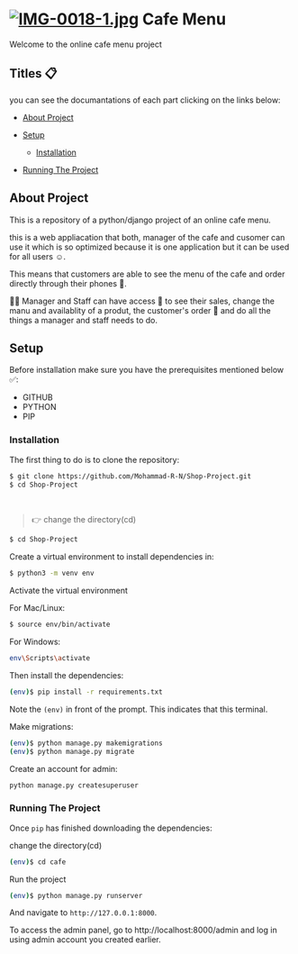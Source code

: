 # [![IMG-0018-1.jpg](https://i.postimg.cc/xdpddzgk/IMG-0018-1.jpg)](https://postimg.cc/zLWNt3s5) Cafe Menu

Welcome to the online cafe menu project

## Titles 📋

you can see the documantations of each part clicking on the links below:
* [About Project](#about-project)
  
* [Setup](#setup)
  
  - [Installation](#installation)
    
* [Running The Project](#running-the-project)
  

## About Project

This is a repository of a python/django project of an online cafe menu.

this is a web appliacation that both, manager of the cafe and cusomer can use it which is so optimized because it is one application but it can be used for all users ☺️. 

This means that customers are able to see the menu of the cafe and order directly through their phones 📲.

👨👩 Manager and Staff can have access 🔑 to see their sales, change the manu and availablity of a produt, the customer's order 🛒 and do all the things a manager and staff needs to do.

## Setup

Before installation make sure you have the prerequisites mentioned below ✅:
 - GITHUB
 - PYTHON
 - PIP

   
### Installation

The first thing to do is to clone the repository:

```sh
$ git clone https://github.com/Mohammad-R-N/Shop-Project.git
$ cd Shop-Project
```

<br />

> 👉 change the directory(cd)


```sh
$ cd Shop-Project
```

Create a virtual environment to install dependencies in:

```sh
$ python3 -m venv env
```
 Activate the  virtual environment
 
For Mac/Linux:

```sh
$ source env/bin/activate
```

For Windows:

```sh
env\Scripts\activate
```

Then install the dependencies:

```sh
(env)$ pip install -r requirements.txt
```

Note the `(env)` in front of the prompt. This indicates that this terminal.

Make migrations: 

```sh
(env)$ python manage.py makemigrations
(env)$ python manage.py migrate
```
Create an account for admin:

```sh
python manage.py createsuperuser
```
### Running The Project
Once `pip` has finished downloading the dependencies:

change the directory(cd)

```sh
(env)$ cd cafe
```

Run the project

```sh
(env)$ python manage.py runserver
```

And navigate to `http://127.0.0.1:8000`.

To access the admin panel, go to http://localhost:8000/admin and log in using admin account you created earlier.
